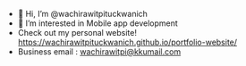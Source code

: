 - 👋 Hi, I’m @wachirawitpituckwanich
- 👀 I’m interested in Mobile app development
- Check out my personal website! https://wachirawitpituckwanich.github.io/portfolio-website/
- Business email : wachirawitpi@kkumail.com

